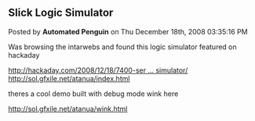 ## Slick Logic Simulator
Posted by **Automated Penguin** on Thu December 18th, 2008 03:35:16 PM

Was browsing the intarwebs and found this logic simulator featured on hackaday

<!-- m --><a class="postlink" href="http://hackaday.com/2008/12/18/7400-series-logic-simulator/">http://hackaday.com/2008/12/18/7400-ser ... simulator/</a><!-- m -->

<!-- m --><a class="postlink" href="http://sol.gfxile.net/atanua/index.html">http://sol.gfxile.net/atanua/index.html</a><!-- m -->

theres a cool demo built with debug mode wink here

<!-- m --><a class="postlink" href="http://sol.gfxile.net/atanua/wink.html">http://sol.gfxile.net/atanua/wink.html</a><!-- m -->
